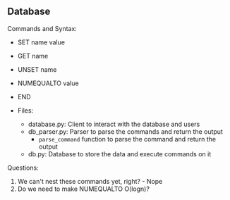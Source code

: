 ## Database

Commands and Syntax:
- SET name value
- GET name
- UNSET name
- NUMEQUALTO value
- END

- Files:
  - database.py: Client to interact with the database and users
  - db_parser.py: Parser to parse the commands and return the output
    - `parse_command` function to parse the command and return the output
  - db.py: Database to store the data and execute commands on it

Questions:
1. We can't nest these commands yet, right? - Nope
2. Do we need to make NUMEQUALTO O(logn)?